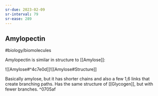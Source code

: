 ```yaml
---
sr-due: 2023-02-09
sr-interval: 79
sr-ease: 289
---
```

## Amylopectin
#biology/biomolecules  

Amylopectin is similar in structure to [[Amylose]]:

![[Amylose#^4c7e0d]]![[Amylose#Structure]]

Basically amylose, but it has shorter chains and also a few 1,6 links that create branching paths.
Has the same structure of [[Glycogen]], but with fewer branches. ^0705af
